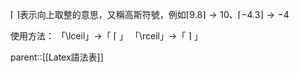 $\lceil$ $\rceil$表示向上取整的意思，又稱高斯符號，例如$\lceil 9.8 \rceil \rightarrow 10$、$\lceil -4.3 \rceil \rightarrow -4$

使用方法：
「\\lceil」$\rightarrow$「 $\lceil$ 」
「\\rceil」$\rightarrow$「 $\rceil$ 」

parent::[[Latex語法表]]